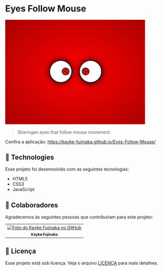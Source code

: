 # Eyes Follow Mouse

<img src="./assets/img/img.png" width="450px" alt="Sharingan eyes image">

>  Sharingan eyes that follow mouse movement.

Confira a aplicação: https://kayke-fujinaka.github.io/Eyes-Follow-Mouse/

## 🚀 Technologies

Esse projeto foi desenvolvido com as seguintes tecnologias:

- HTML5
- CSS3
- JavaScript


## 🤝 Colaboradores

Agradecemos às seguintes pessoas que contribuíram para este projeto:

<table>
  <tr>
    <td align="center">
      <a href="#">
        <img src="https://avatars.githubusercontent.com/u/98772000?s=400&u=80de9af672be7f75cc7a546838552cf63d5b82fe&v=4" width="100px;" alt="Foto do Kayke Fujinaka no GitHub"/><br>
        <sub>
          <b>Kayke Fujinaka</b>
        </sub>
      </a>
    </td>
  </tr>
</table>

## 📝 Licença

Esse projeto está sob licença. Veja o arquivo [LICENÇA](LICENSE.md) para mais detalhes.

